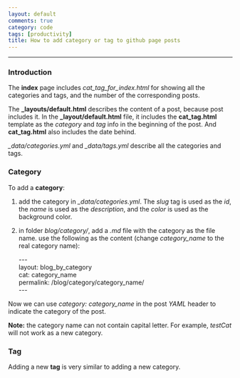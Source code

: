 ```yaml
---
layout: default
comments: true
category: code
tags: [productivity]
title: How to add category or tag to github page posts
---
```

---

### Introduction

The **index** page includes *cat_tag_for_index.html* for showing all the categories and tags, and the number of the corresponding posts.

The **_layouts/default.html** describes the content of a post, because post includes it. In the **_layout/default.html** file, it includes the **cat_tag.html** template as the *category* and *tag* info in the beginning of the post. And **cat_tag.html** also includes the date behind.

*_data/categories.yml* and *_data/tags.yml* describe all the categories and tags.


### Category

To add a **category**:

1. add the category in *_data/categories.yml*. The *slug* tag is used as the *id*, the *name* is used as the *description*, and the *color* is used as the background color.
2. in folder *blog/category/*, add a *.md* file with the category as the file name. use the following as the content (change *category_name* to the real category name):

	\-\-\-<br>
	layout: blog_by_category<br>
	cat: category_name<br>
	permalink: /blog/category/category_name/<br>
	\-\-\-<br>

Now we can use *category: category_name* in the post *YAML* header to indicate the category of the post.

**Note:** the category name can not contain capital letter. For example, *testCat* will not work as a new category.

### Tag

Adding a new **tag** is very similar to adding a new category.